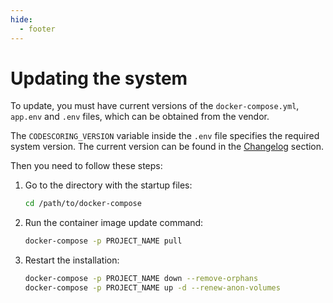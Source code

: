 ```yaml
---
hide:
  - footer
---
```

# Updating the system

To update, you must have current versions of the `docker-compose.yml`, `app.env` and `.env` files, which can be obtained from the vendor.

The `CODESCORING_VERSION` variable inside the `.env` file specifies the required system version. The current version can be found in the [Changelog](/changelog.en) section.

Then you need to follow these steps:

1. Go to the directory with the startup files:
   ```bash linenums="1"
   cd /path/to/docker-compose
   ```
2. Run the container image update command:
   ```bash linenums="2"
   docker-compose -p PROJECT_NAME pull
   ```
3. Restart the installation:
   ```bash linenums="3"
   docker-compose -p PROJECT_NAME down --remove-orphans
   docker-compose -p PROJECT_NAME up -d --renew-anon-volumes
   ```